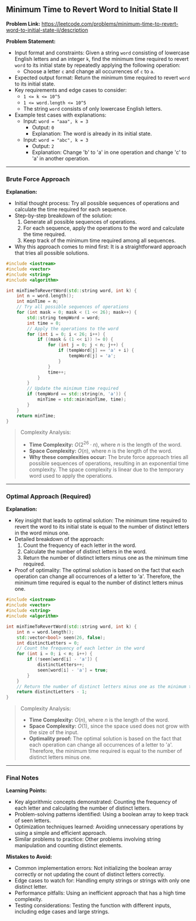 ## Minimum Time to Revert Word to Initial State II

**Problem Link:** https://leetcode.com/problems/minimum-time-to-revert-word-to-initial-state-ii/description

**Problem Statement:**
- Input format and constraints: Given a string `word` consisting of lowercase English letters and an integer `k`, find the minimum time required to revert `word` to its initial state by repeatedly applying the following operation: 
  - Choose a letter `c` and change all occurrences of `c` to `a`.
- Expected output format: Return the minimum time required to revert `word` to its initial state.
- Key requirements and edge cases to consider: 
  - `1 <= k <= 10^5`
  - `1 <= word.length <= 10^5`
  - The string `word` consists of only lowercase English letters.
- Example test cases with explanations: 
  - Input: `word = "aaa", k = 3`
    - Output: `0`
    - Explanation: The word is already in its initial state.
  - Input: `word = "abc", k = 3`
    - Output: `2`
    - Explanation: Change 'b' to 'a' in one operation and change 'c' to 'a' in another operation.

---

### Brute Force Approach

**Explanation:**
- Initial thought process: Try all possible sequences of operations and calculate the time required for each sequence.
- Step-by-step breakdown of the solution:
  1. Generate all possible sequences of operations.
  2. For each sequence, apply the operations to the word and calculate the time required.
  3. Keep track of the minimum time required among all sequences.
- Why this approach comes to mind first: It is a straightforward approach that tries all possible solutions.

```cpp
#include <iostream>
#include <vector>
#include <string>
#include <algorithm>

int minTimeToRevertWord(std::string word, int k) {
    int n = word.length();
    int minTime = n;
    // Try all possible sequences of operations
    for (int mask = 0; mask < (1 << 26); mask++) {
        std::string tempWord = word;
        int time = 0;
        // Apply the operations to the word
        for (int i = 0; i < 26; i++) {
            if ((mask & (1 << i)) != 0) {
                for (int j = 0; j < n; j++) {
                    if (tempWord[j] == 'a' + i) {
                        tempWord[j] = 'a';
                    }
                }
                time++;
            }
        }
        // Update the minimum time required
        if (tempWord == std::string(n, 'a')) {
            minTime = std::min(minTime, time);
        }
    }
    return minTime;
}
```

> Complexity Analysis:
> - **Time Complexity:** $O(2^{26} \cdot n)$, where $n$ is the length of the word.
> - **Space Complexity:** $O(n)$, where $n$ is the length of the word.
> - **Why these complexities occur:** The brute force approach tries all possible sequences of operations, resulting in an exponential time complexity. The space complexity is linear due to the temporary word used to apply the operations.

---

### Optimal Approach (Required)

**Explanation:**
- Key insight that leads to optimal solution: The minimum time required to revert the word to its initial state is equal to the number of distinct letters in the word minus one.
- Detailed breakdown of the approach:
  1. Count the frequency of each letter in the word.
  2. Calculate the number of distinct letters in the word.
  3. Return the number of distinct letters minus one as the minimum time required.
- Proof of optimality: The optimal solution is based on the fact that each operation can change all occurrences of a letter to 'a'. Therefore, the minimum time required is equal to the number of distinct letters minus one.

```cpp
#include <iostream>
#include <vector>
#include <string>
#include <algorithm>

int minTimeToRevertWord(std::string word, int k) {
    int n = word.length();
    std::vector<bool> seen(26, false);
    int distinctLetters = 0;
    // Count the frequency of each letter in the word
    for (int i = 0; i < n; i++) {
        if (!seen[word[i] - 'a']) {
            distinctLetters++;
            seen[word[i] - 'a'] = true;
        }
    }
    // Return the number of distinct letters minus one as the minimum time required
    return distinctLetters - 1;
}
```

> Complexity Analysis:
> - **Time Complexity:** $O(n)$, where $n$ is the length of the word.
> - **Space Complexity:** $O(1)$, since the space used does not grow with the size of the input.
> - **Optimality proof:** The optimal solution is based on the fact that each operation can change all occurrences of a letter to 'a'. Therefore, the minimum time required is equal to the number of distinct letters minus one.

---

### Final Notes

**Learning Points:**
- Key algorithmic concepts demonstrated: Counting the frequency of each letter and calculating the number of distinct letters.
- Problem-solving patterns identified: Using a boolean array to keep track of seen letters.
- Optimization techniques learned: Avoiding unnecessary operations by using a simple and efficient approach.
- Similar problems to practice: Other problems involving string manipulation and counting distinct elements.

**Mistakes to Avoid:**
- Common implementation errors: Not initializing the boolean array correctly or not updating the count of distinct letters correctly.
- Edge cases to watch for: Handling empty strings or strings with only one distinct letter.
- Performance pitfalls: Using an inefficient approach that has a high time complexity.
- Testing considerations: Testing the function with different inputs, including edge cases and large strings.